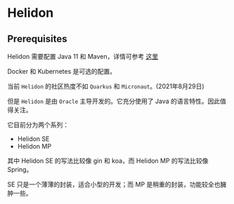 # Helidon

## Prerequisites

Helidon 需要配置 Java 11 和 Maven，详情可参考 [这里](https://helidon.io/docs/latest/#/about/03_prerequisites)

Docker 和 Kubernetes 是可选的配置。

当前 `Helidon` 的社区热度不如 `Quarkus` 和 `Micronaut`。(2021年8月29日)

但是 `Helidon` 是由 `Oracle` 主导开发的。它充分使用了 Java 的语言特性。因此值得关注。

它目前分为两个系列：

- Helidon SE
- Helidon MP

其中 Helidon SE 的写法比较像 gin 和 koa，而 Helidon MP 的写法比较像 Spring。

SE 只是一个薄薄的封装，适合小型的开发；而 MP 是稍重的封装，功能较全也臃肿一些。

